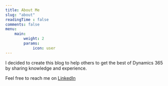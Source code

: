 ```yaml
---
title: About Me
slug: "about"
readingTime : false
comments: false
menu:
    main:
        weight: 2
        params: 
            icon: user
---
```


I decided to create this blog to help others to get the best of Dynamics 365 by sharing knowledge and experience.

Feel free to reach me on [LinkedIn](https://www.linkedin.com/in/nuno-maia-35a24b1/)

